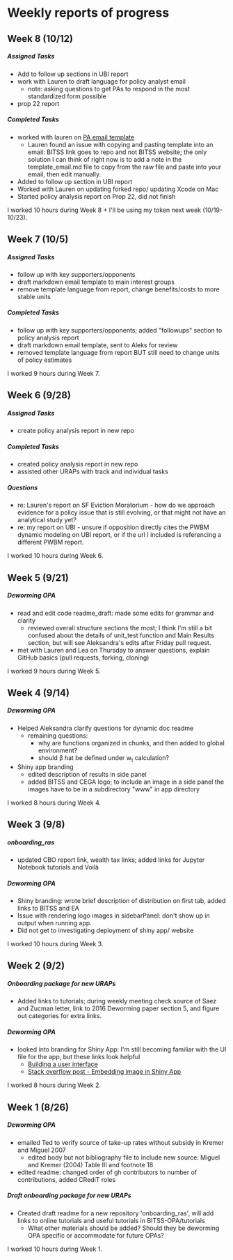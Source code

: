 # Weekly reports of progress

## Week 8 (10/12)

##### Assigned Tasks
- Add to follow up sections in UBI report
- work with Lauren to draft language for policy analyst email
	- note: asking questions to get PAs to respond in the most standardized form possible
- prop 22 report

##### Completed Tasks
- worked with lauren on [PA email template](https://github.com/BITSS-OPA/policy-analysis-registry/blob/master/template_email.md)
	- Lauren found an issue with copying and pasting template into an email: BITSS link goes to repo and not BITSS website; the only solution I can think of right now is to add a note in the template_email.md file to copy from the raw file and paste into your email, then edit manually.
- Added to follow up section in UBI report
- Worked with Lauren on updating forked repo/ updating Xcode on Mac
- Started policy analysis report on Prop 22, did not finish

I worked 10 hours during Week 8 + I'll be using my token next week (10/19-10/23).


## Week 7 (10/5)

##### Assigned Tasks
- follow up with key supporters/opponents
- draft markdown email template to main interest groups
- remove template language from report, change benefits/costs to more stable units

##### Completed Tasks
- follow up with key supporters/opponents; added "followups" section to policy analysis report
- draft markdown email template, sent to Aleks for review
- removed template language from report BUT still need to change units of policy estimates

I worked 9 hours during Week 7.


## Week 6 (9/28)

##### Assigned Tasks
- create policy analysis report in new repo

##### Completed Tasks
- created policy analysis report in new repo
- assisted other URAPs with track and individual tasks

##### Questions
- re: Lauren's report on SF Eviction Moratorium - how do we approach evidence for a policy issue that is still evolving, or that might not have an analytical study yet?
- re: my report on UBI - unsure if opposition directly cites the PWBM dynamic modeling on UBI report, or if the url I included is referencing a different PWBM report.

I worked 10 hours during Week 6.


## Week 5 (9/21)

##### Deworming OPA

- read and edit code readme_draft: made some edits for grammar and clarity
  - reviewed overall structure sections the most; I think I'm still a bit confused about the details of unit_test function and Main Results section, but will see Aleksandra's edits after Friday pull request.
- met with Lauren and Lea on Thursday to answer questions, explain GitHub basics (pull requests, forking, cloning)

I worked 9 hours during Week 5.


## Week 4 (9/14)

##### Deworming OPA
- Helped Aleksandra clarify questions for dynamic doc readme
  - remaining questions:
    - why are functions organized in chunks, and then added to global environment?
    - should &beta; hat be defined under w<sub>t</sub> calculation?
- Shiny app branding
  - edited description of results in side panel
  - added BITSS and CEGA logo; to include an image in a side panel the images have to be in a subdirectory "www" in app directory

I worked 8 hours during Week 4.


## Week 3 (9/8)

##### onboarding_ras
- updated CBO report link, wealth tax links; added links for Jupyter Notebook tutorials and Voilà

##### Deworming OPA
- Shiny branding: wrote brief description of distribution on first tab, added links to BITSS and EA
- Issue with rendering logo images in sidebarPanel: don't show up in output when running app.
- Did not get to investigating deployment of shiny app/ website

I worked 10 hours during Week 3.


## Week 2 (9/2)

##### Onboarding package for new URAPs
- Added links to tutorials; during weekly meeting check source of Saez and Zucman letter, link to 2016 Deworming paper section 5, and figure out categories for extra links.

##### Deworming OPA
- looked into branding for Shiny App: I'm still becoming familiar with the UI file for the app, but these links look helpful
  - [Building a user interface](http://shiny.rstudio-staging.com/tutorial/written-tutorial/lesson2/)
  - [Stack overflow post - Embedding image in Shiny App](https://stackoverflow.com/questions/21996887/embedding-image-in-shiny-app)


I worked 8 hours during Week 2.


## Week 1 (8/26)

##### Deworming OPA
- emailed Ted to verify source of take-up rates without subsidy in Kremer and Miguel 2007
  - edited body but not bibliography file to include new source: Miguel and Kremer (2004) Table III and footnote 18
- edited readme: changed order of gh contributors to number of contributions, added CRediT roles

##### Draft onboarding package for new URAPs
- Created draft readme for a new repository 'onboarding_ras', will add links to online tutorials and useful tutorials in BITSS-OPA/tutorials
  - What other materials should be added? Should they be deworming OPA specific or accommodate for future OPAs?

I worked 10 hours during Week 1.  
